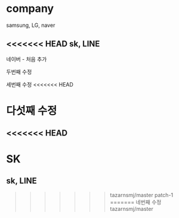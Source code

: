 # company

samsung, LG, naver

<<<<<<< HEAD
sk, LINE
------------------

네이버 - 처음 추가

두번째 수정

세번째 수정
<<<<<<< HEAD

다섯째 수정
=======
<<<<<<< HEAD
-------------------
SK
=======
sk, LINE
------------------

>>>>>>> tazarnsmj/master
>>>>>>> patch-1
=======
네번째 수정
>>>>>>> tazarnsmj/master
